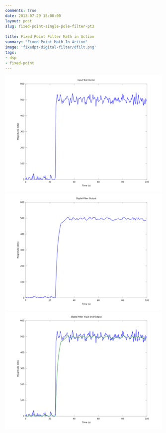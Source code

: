 ```yaml
---
comments: true
date: 2013-07-29 15:00:00
layout: post
slug: fixed-point-single-pole-filter-pt3

title: Fixed Point Filter Math in Action
summary: "Fixed Point Math In Action"
image: 'fixedpt-digital-filter/dfilt.png'
tags:
- dsp
- fixed-point
---
```


![Single Pole Filter Input](/img/posts/fixedpt-digital-filter/input.png)
![Single Pole Filter Output](/img/posts/fixedpt-digital-filter/output.png)
![Single Pole Filter Input/Output](/img/posts/fixedpt-digital-filter/io.png)

